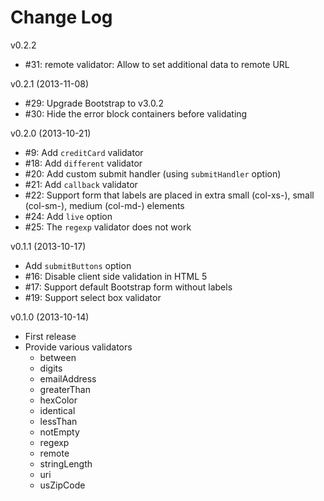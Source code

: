# Change Log

v0.2.2
* #31: remote validator: Allow to set additional data to remote URL

v0.2.1 (2013-11-08)
* #29: Upgrade Bootstrap to v3.0.2
* #30: Hide the error block containers before validating

v0.2.0 (2013-10-21)
* #9: Add ```creditCard``` validator
* #18: Add ```different``` validator
* #20: Add custom submit handler (using ```submitHandler``` option)
* #21: Add ```callback``` validator
* #22: Support form that labels are placed in extra small (col-xs-), small (col-sm-), medium (col-md-) elements
* #24: Add ```live``` option
* #25: The ```regexp``` validator does not work

v0.1.1 (2013-10-17)
* Add ```submitButtons``` option
* #16: Disable client side validation in HTML 5
* #17: Support default Bootstrap form without labels
* #19: Support select box validator

v0.1.0 (2013-10-14)
* First release
* Provide various validators
    - between
    - digits
    - emailAddress
    - greaterThan
    - hexColor
    - identical
    - lessThan
    - notEmpty
    - regexp
    - remote
    - stringLength
    - uri
    - usZipCode